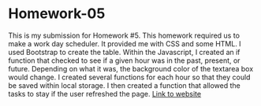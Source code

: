 # Homework-05
This is my submission for Homework #5. This homework required us to make a work day scheduler. It provided me with CSS and some HTML. I used Bootstrap to create the table. Within the Javascript, I created an if function that checked to see if a given hour was in the past, present, or future. Depending on what it was, the background color of the textarea box would change. I created several functions for each hour so that they could be saved within local storage. I then created a function that allowed the tasks to stay if the user refreshed the page.
[Link to website]() 